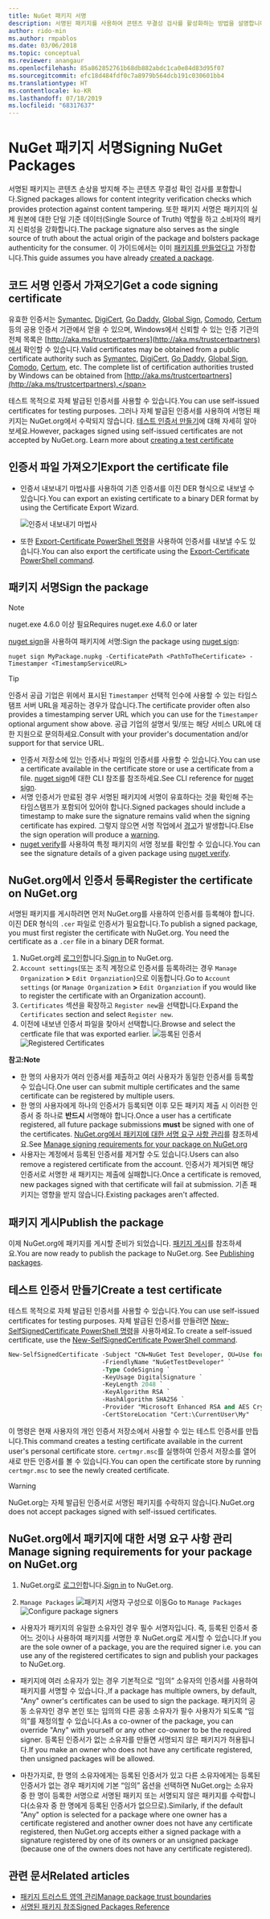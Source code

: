 ```yaml
---
title: NuGet 패키지 서명
description: 서명된 패키지를 사용하여 콘텐츠 무결성 검사를 활성화하는 방법을 설명합니다.
author: rido-min
ms.author: rmpablos
ms.date: 03/06/2018
ms.topic: conceptual
ms.reviewer: anangaur
ms.openlocfilehash: 85a862852761b68db882abdc1ca0e84d83d95f07
ms.sourcegitcommit: efc18d484fdf0c7a8979b564dcb191c030601bb4
ms.translationtype: HT
ms.contentlocale: ko-KR
ms.lasthandoff: 07/18/2019
ms.locfileid: "68317637"
---
```

# <a name="signing-nuget-packages"></a><span data-ttu-id="9ae25-103">NuGet 패키지 서명</span><span class="sxs-lookup"><span data-stu-id="9ae25-103">Signing NuGet Packages</span></span>

<span data-ttu-id="9ae25-104">서명된 패키지는 콘텐츠 손상을 방지해 주는 콘텐츠 무결성 확인 검사를 포함합니다.</span><span class="sxs-lookup"><span data-stu-id="9ae25-104">Signed packages allows for content integrity verification checks which provides protection against content tampering.</span></span> <span data-ttu-id="9ae25-105">또한 패키지 서명은 패키지의 실제 원본에 대한 단일 기준 데이터(Single Source of Truth) 역할을 하고 소비자의 패키지 신뢰성을 강화합니다.</span><span class="sxs-lookup"><span data-stu-id="9ae25-105">The package signature also serves as the single source of truth about the actual origin of the package and bolsters package authenticity for the consumer.</span></span> <span data-ttu-id="9ae25-106">이 가이드에서는 이미 [패키지를 만들었다고](creating-a-package.md) 가정합니다.</span><span class="sxs-lookup"><span data-stu-id="9ae25-106">This guide assumes you have already [created a package](creating-a-package.md).</span></span>

## <a name="get-a-code-signing-certificate"></a><span data-ttu-id="9ae25-107">코드 서명 인증서 가져오기</span><span class="sxs-lookup"><span data-stu-id="9ae25-107">Get a code signing certificate</span></span>

<span data-ttu-id="9ae25-108">유효한 인증서는 [Symantec](https://trustcenter.websecurity.symantec.com/process/trust/productOptions?productType=SoftwareValidationClass3), [DigiCert](https://www.digicert.com/code-signing/), [Go Daddy](https://www.godaddy.com/web-security/code-signing-certificate), [Global Sign](https://www.globalsign.com/en/code-signing-certificate/), [Comodo](https://www.comodo.com/e-commerce/code-signing/code-signing-certificate.php), [Certum](https://www.certum.eu/certum/cert,offer_en_open_source_cs.xml) 등의 공용 인증서 기관에서 얻을 수 있으며, Windows에서 신뢰할 수 있는 인증 기관의 전체 목록은 [http://aka.ms/trustcertpartners](http://aka.ms/trustcertpartners)에서 확인할 수 있습니다.</span><span class="sxs-lookup"><span data-stu-id="9ae25-108">Valid certificates may be obtained from a public certificate authority such as [Symantec](https://trustcenter.websecurity.symantec.com/process/trust/productOptions?productType=SoftwareValidationClass3), [DigiCert](https://www.digicert.com/code-signing/), [Go Daddy](https://www.godaddy.com/web-security/code-signing-certificate), [Global Sign](https://www.globalsign.com/en/code-signing-certificate/), [Comodo](https://www.comodo.com/e-commerce/code-signing/code-signing-certificate.php), [Certum](https://www.certum.eu/certum/cert,offer_en_open_source_cs.xml), etc. The complete list of certification authorities trusted by Windows can be obtained from [http://aka.ms/trustcertpartners](http://aka.ms/trustcertpartners).</span></span>

<span data-ttu-id="9ae25-109">테스트 목적으로 자체 발급된 인증서를 사용할 수 있습니다.</span><span class="sxs-lookup"><span data-stu-id="9ae25-109">You can use self-issued certificates for testing purposes.</span></span> <span data-ttu-id="9ae25-110">그러나 자체 발급된 인증서를 사용하여 서명된 패키지는 NuGet.org에서 수락되지 않습니다. [테스트 인증서 만들기](#create-a-test-certificate)에 대해 자세히 알아보세요.</span><span class="sxs-lookup"><span data-stu-id="9ae25-110">However, packages signed using self-issued certificates are not accepted by NuGet.org. Learn more about [creating a test certificate](#create-a-test-certificate)</span></span>

## <a name="export-the-certificate-file"></a><span data-ttu-id="9ae25-111">인증서 파일 가져오기</span><span class="sxs-lookup"><span data-stu-id="9ae25-111">Export the certificate file</span></span>

* <span data-ttu-id="9ae25-112">인증서 내보내기 마법사를 사용하여 기존 인증서를 이진 DER 형식으로 내보낼 수 있습니다.</span><span class="sxs-lookup"><span data-stu-id="9ae25-112">You can export an existing certificate to a binary DER format by using the Certificate Export Wizard.</span></span>

  ![인증서 내보내기 마법사](../reference/media/CertificateExportWizard.png)

* <span data-ttu-id="9ae25-114">또한 [Export-Certificate PowerShell 명령](/powershell/module/pkiclient/export-certificate)을 사용하여 인증서를 내보낼 수도 있습니다.</span><span class="sxs-lookup"><span data-stu-id="9ae25-114">You can also export the certificate using the [Export-Certificate PowerShell command](/powershell/module/pkiclient/export-certificate).</span></span>

## <a name="sign-the-package"></a><span data-ttu-id="9ae25-115">패키지 서명</span><span class="sxs-lookup"><span data-stu-id="9ae25-115">Sign the package</span></span>

> [!note]
> <span data-ttu-id="9ae25-116">nuget.exe 4.6.0 이상 필요</span><span class="sxs-lookup"><span data-stu-id="9ae25-116">Requires nuget.exe 4.6.0 or later</span></span>

<span data-ttu-id="9ae25-117">[nuget sign](../reference/cli-reference/cli-ref-sign.md)을 사용하여 패키지에 서명:</span><span class="sxs-lookup"><span data-stu-id="9ae25-117">Sign the package using [nuget sign](../reference/cli-reference/cli-ref-sign.md):</span></span>

```cli
nuget sign MyPackage.nupkg -CertificatePath <PathToTheCertificate> -Timestamper <TimestampServiceURL>
```

> [!Tip]
> <span data-ttu-id="9ae25-118">인증서 공급 기업은 위에서 표시된 `Timestamper` 선택적 인수에 사용할 수 있는 타임스탬프 서버 URL을 제공하는 경우가 많습니다.</span><span class="sxs-lookup"><span data-stu-id="9ae25-118">The certificate provider often also provides a timestamping server URL which you can use for the `Timestamper` optional argument show above.</span></span> <span data-ttu-id="9ae25-119">공급 기업의 설명서 및/또는 해당 서비스 URL에 대한 지원으로 문의하세요.</span><span class="sxs-lookup"><span data-stu-id="9ae25-119">Consult with your provider's documentation and/or support for that service URL.</span></span>

* <span data-ttu-id="9ae25-120">인증서 저장소에 있는 인증서나 파일의 인증서를 사용할 수 있습니다.</span><span class="sxs-lookup"><span data-stu-id="9ae25-120">You can use a certificate available in the certificate store or use a certificate from a file.</span></span> <span data-ttu-id="9ae25-121">[nuget sign](../reference/cli-reference/cli-ref-sign.md)에 대한 CLI 참조를 참조하세요.</span><span class="sxs-lookup"><span data-stu-id="9ae25-121">See CLI reference for [nuget sign](../reference/cli-reference/cli-ref-sign.md).</span></span>
* <span data-ttu-id="9ae25-122">서명 인증서가 만료된 경우 서명된 패키지에 서명이 유효하다는 것을 확인해 주는 타임스탬프가 포함되어 있어야 합니다.</span><span class="sxs-lookup"><span data-stu-id="9ae25-122">Signed packages should include a timestamp to make sure the signature remains valid when the signing certificate has expired.</span></span> <span data-ttu-id="9ae25-123">그렇지 않으면 서명 작업에서 [경고](../reference/errors-and-warnings/NU3002.md)가 발생합니다.</span><span class="sxs-lookup"><span data-stu-id="9ae25-123">Else the sign operation will produce a [warning](../reference/errors-and-warnings/NU3002.md).</span></span>
* <span data-ttu-id="9ae25-124">[nuget verify](../reference/cli-reference/cli-ref-verify.md)를 사용하여 특정 패키지의 서명 정보를 확인할 수 있습니다.</span><span class="sxs-lookup"><span data-stu-id="9ae25-124">You can see the signature details of a given package using [nuget verify](../reference/cli-reference/cli-ref-verify.md).</span></span>

## <a name="register-the-certificate-on-nugetorg"></a><span data-ttu-id="9ae25-125">NuGet.org에서 인증서 등록</span><span class="sxs-lookup"><span data-stu-id="9ae25-125">Register the certificate on NuGet.org</span></span>

<span data-ttu-id="9ae25-126">서명된 패키지를 게시하려면 먼저 NuGet.org를 사용하여 인증서를 등록해야 합니다. 이진 DER 형식의 `.cer` 파일로 인증서가 필요합니다.</span><span class="sxs-lookup"><span data-stu-id="9ae25-126">To publish a signed package, you must first register the certificate with NuGet.org. You need the certificate as a `.cer` file in a binary DER format.</span></span>

1. <span data-ttu-id="9ae25-127">NuGet.org레 [로그인](https://www.nuget.org/users/account/LogOn?returnUrl=%2F)합니다.</span><span class="sxs-lookup"><span data-stu-id="9ae25-127">[Sign in](https://www.nuget.org/users/account/LogOn?returnUrl=%2F) to NuGet.org.</span></span>
1. <span data-ttu-id="9ae25-128">`Account settings`(또는 조직 계정으로 인증서를 등록하려는 경우 `Manage Organization` **>** `Edit Organziation`)으로 이동합니다.</span><span class="sxs-lookup"><span data-stu-id="9ae25-128">Go to `Account settings` (or `Manage Organization` **>** `Edit Organziation` if you would like to register the certificate with an Organization account).</span></span>
1. <span data-ttu-id="9ae25-129">`Certificates` 섹션을 확장하고 `Register new`을 선택합니다.</span><span class="sxs-lookup"><span data-stu-id="9ae25-129">Expand the `Certificates` section and select `Register new`.</span></span>
1. <span data-ttu-id="9ae25-130">이전에 내보낸 인증서 파일을 찾아서 선택합니다.</span><span class="sxs-lookup"><span data-stu-id="9ae25-130">Browse and select the certficate file that was exported earlier.</span></span>
  <span data-ttu-id="9ae25-131">![등록된 인증서](../reference/media/registered-certs.png)</span><span class="sxs-lookup"><span data-stu-id="9ae25-131">![Registered Certificates](../reference/media/registered-certs.png)</span></span>

<span data-ttu-id="9ae25-132">**참고:**</span><span class="sxs-lookup"><span data-stu-id="9ae25-132">**Note**</span></span>
* <span data-ttu-id="9ae25-133">한 명의 사용자가 여러 인증서를 제출하고 여러 사용자가 동일한 인증서를 등록할 수 있습니다.</span><span class="sxs-lookup"><span data-stu-id="9ae25-133">One user can submit multiple certificates and the same certificate can be registered by multiple users.</span></span>
* <span data-ttu-id="9ae25-134">한 명의 사용자에게 하나의 인증서가 등록되면 이후 모든 패키지 제출 시 이러한 인증서 중 하나로 **반드시** 서명해야 합니다.</span><span class="sxs-lookup"><span data-stu-id="9ae25-134">Once a user has a certificate registered, all future package submissions **must** be signed with one of the certificates.</span></span> <span data-ttu-id="9ae25-135">[NuGet.org에서 패키지에 대한 서명 요구 사항 관리](#manage-signing-requirements-for-your-package-on-nugetorg)를 참조하세요.</span><span class="sxs-lookup"><span data-stu-id="9ae25-135">See [Manage signing requirements for your package on NuGet.org](#manage-signing-requirements-for-your-package-on-nugetorg)</span></span>
* <span data-ttu-id="9ae25-136">사용자는 계정에서 등록된 인증서를 제거할 수도 있습니다.</span><span class="sxs-lookup"><span data-stu-id="9ae25-136">Users can also remove a registered certificate from the account.</span></span> <span data-ttu-id="9ae25-137">인증서가 제거되면 해당 인증서로 서명한 새 패키지는 제출에 실패합니다.</span><span class="sxs-lookup"><span data-stu-id="9ae25-137">Once a certificate is removed, new packages signed with that certificate will fail at submission.</span></span> <span data-ttu-id="9ae25-138">기존 패키지는 영향을 받지 않습니다.</span><span class="sxs-lookup"><span data-stu-id="9ae25-138">Existing packages aren't affected.</span></span>

## <a name="publish-the-package"></a><span data-ttu-id="9ae25-139">패키지 게시</span><span class="sxs-lookup"><span data-stu-id="9ae25-139">Publish the package</span></span>

<span data-ttu-id="9ae25-140">이제 NuGet.org에 패키지를 게시할 준비가 되었습니다. [패키지 게시](../nuget-org/Publish-a-package.md)를 참조하세요.</span><span class="sxs-lookup"><span data-stu-id="9ae25-140">You are now ready to publish the package to NuGet.org. See [Publishing packages](../nuget-org/Publish-a-package.md).</span></span>

## <a name="create-a-test-certificate"></a><span data-ttu-id="9ae25-141">테스트 인증서 만들기</span><span class="sxs-lookup"><span data-stu-id="9ae25-141">Create a test certificate</span></span>

<span data-ttu-id="9ae25-142">테스트 목적으로 자체 발급된 인증서를 사용할 수 있습니다.</span><span class="sxs-lookup"><span data-stu-id="9ae25-142">You can use self-issued certificates for testing purposes.</span></span> <span data-ttu-id="9ae25-143">자체 발급된 인증서를 만들려면 [New-SelfSignedCertificate PowerShell 명령](/powershell/module/pkiclient/new-selfsignedcertificate)을 사용하세요.</span><span class="sxs-lookup"><span data-stu-id="9ae25-143">To create a self-issued certificate, use the [New-SelfSignedCertificate PowerShell command](/powershell/module/pkiclient/new-selfsignedcertificate).</span></span>

```ps
New-SelfSignedCertificate -Subject "CN=NuGet Test Developer, OU=Use for testing purposes ONLY" `
                          -FriendlyName "NuGetTestDeveloper" `
                          -Type CodeSigning `
                          -KeyUsage DigitalSignature `
                          -KeyLength 2048 `
                          -KeyAlgorithm RSA `
                          -HashAlgorithm SHA256 `
                          -Provider "Microsoft Enhanced RSA and AES Cryptographic Provider" `
                          -CertStoreLocation "Cert:\CurrentUser\My" 
```

<span data-ttu-id="9ae25-144">이 명령은 현재 사용자의 개인 인증서 저장소에서 사용할 수 있는 테스트 인증서를 만듭니다.</span><span class="sxs-lookup"><span data-stu-id="9ae25-144">This command creates a testing certificate available in the current user's personal certificate store.</span></span> <span data-ttu-id="9ae25-145">`certmgr.msc`를 실행하여 인증서 저장소를 열어 새로 만든 인증서를 볼 수 있습니다.</span><span class="sxs-lookup"><span data-stu-id="9ae25-145">You can open the certificate store by running `certmgr.msc` to see the newly created certificate.</span></span>

> [!Warning]
> <span data-ttu-id="9ae25-146">NuGet.org는 자체 발급된 인증서로 서명된 패키지를 수락하지 않습니다.</span><span class="sxs-lookup"><span data-stu-id="9ae25-146">NuGet.org does not accept packages signed with self-issued certificates.</span></span>

## <a name="manage-signing-requirements-for-your-package-on-nugetorg"></a><span data-ttu-id="9ae25-147">NuGet.org에서 패키지에 대한 서명 요구 사항 관리</span><span class="sxs-lookup"><span data-stu-id="9ae25-147">Manage signing requirements for your package on NuGet.org</span></span>
1. <span data-ttu-id="9ae25-148">NuGet.org로 [로그인](https://www.nuget.org/users/account/LogOn?returnUrl=%2F)합니다.</span><span class="sxs-lookup"><span data-stu-id="9ae25-148">[Sign in](https://www.nuget.org/users/account/LogOn?returnUrl=%2F) to NuGet.org.</span></span>

1. <span data-ttu-id="9ae25-149">`Manage Packages` 
   ![패키지 서명자 구성](../reference/media/configure-package-signers.png)으로 이동</span><span class="sxs-lookup"><span data-stu-id="9ae25-149">Go to `Manage Packages` 
![Configure package signers](../reference/media/configure-package-signers.png)</span></span>

* <span data-ttu-id="9ae25-150">사용자가 패키지의 유일한 소유자인 경우 필수 서명자입니다. 즉, 등록된 인증서 중 어느 것이나 사용하여 패키지를 서명한 후 NuGet.org로 게시할 수 있습니다.</span><span class="sxs-lookup"><span data-stu-id="9ae25-150">If you are the sole owner of a package, you are the required signer i.e. you can use any of the registered certificates to sign and publish your packages to NuGet.org.</span></span>

* <span data-ttu-id="9ae25-151">패키지에 여러 소유자가 있는 경우 기본적으로 “임의” 소유자의 인증서를 사용하여 패키지를 서명할 수 있습니다.,</span><span class="sxs-lookup"><span data-stu-id="9ae25-151">If a package has multiple owners, by default, "Any" owner's certificates can be used to sign the package.</span></span> <span data-ttu-id="9ae25-152">패키지의 공동 소유자인 경우 본인 또는 임의의 다른 공동 소유자가 필수 사용자가 되도록 “임의”를 재정의할 수 있습니다.</span><span class="sxs-lookup"><span data-stu-id="9ae25-152">As a co-owner of the package, you can override "Any" with yourself or any other co-owner to be the required signer.</span></span> <span data-ttu-id="9ae25-153">등록된 인증서가 없는 소유자를 만들면 서명되지 않은 패키지가 허용됩니다.</span><span class="sxs-lookup"><span data-stu-id="9ae25-153">If you make an owner  who does not have any certificate registered, then unsigned packages will be allowed.</span></span> 

* <span data-ttu-id="9ae25-154">마찬가지로, 한 명의 소유자에게는 등록된 인증서가 있고 다른 소유자에게는 등록된 인증서가 없는 경우 패키지에 기본 “임의” 옵션을 선택하면 NuGet.org는 소유자 중 한 명이 등록한 서명으로 서명된 패키지 또는 서명되지 않은 패키지를 수락합니다(소유자 중 한 명에게 등록된 인증서가 없으므로).</span><span class="sxs-lookup"><span data-stu-id="9ae25-154">Similarly, if the default "Any" option is selected for a package where one owner has a certificate registered and another owner does not have any certificate registered, then NuGet.org accepts either a signed package with a signature registered by one of its owners or an unsigned package (because one of the owners does not have any certificate registered).</span></span>

## <a name="related-articles"></a><span data-ttu-id="9ae25-155">관련 문서</span><span class="sxs-lookup"><span data-stu-id="9ae25-155">Related articles</span></span>

- [<span data-ttu-id="9ae25-156">패키지 트러스트 영역 관리</span><span class="sxs-lookup"><span data-stu-id="9ae25-156">Manage package trust boundaries</span></span>](../consume-packages/installing-signed-packages.md)
- [<span data-ttu-id="9ae25-157">서명된 패키지 참조</span><span class="sxs-lookup"><span data-stu-id="9ae25-157">Signed Packages Reference</span></span>](../reference/Signed-Packages-Reference.md)
